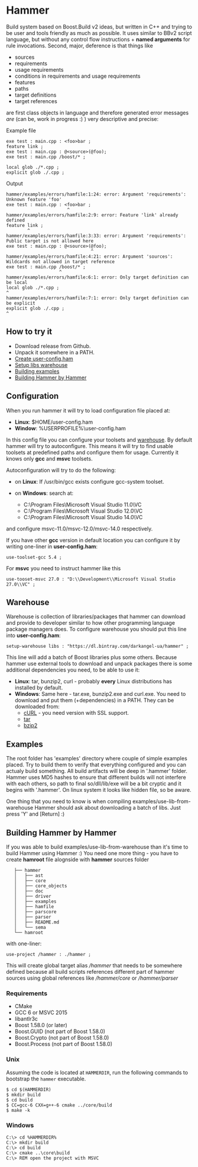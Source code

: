 # Hammer

Build system based on Boost.Build v2 ideas, but written in C++ and trying to be user and tools friendly as much as possible. It uses similar to
BBv2 script language, but without any control flow instructions + **named arguments** for rule invocations. Second, major, deference is that things like
- sources
- requirements
- usage requirements
- conditions in requirements and usage requirements
- features
- paths
- target definitions
- target references

are first class objects in language and therefore generated error messages *are* (can be, work in progress :) ) very descriptive and precise:

Example file
```
exe test : main.cpp : <foo>bar ;
feature link ;
exe test : main.cpp : @<source>(@foo);
exe test : main.cpp /boost/* ;

local glob ./*.cpp ;
explicit glob ./.cpp ;
```
Output
```
hammer/examples/errors/hamfile:1:24: error: Argument 'requirements': Unknown feature 'foo'
exe test : main.cpp : <foo>bar ;
                       ^
hammer/examples/errors/hamfile:2:9: error: Feature 'link' already defined
feature link ;
        ^
hammer/examples/errors/hamfile:3:33: error: Argument 'requirements': Public target is not allowed here
exe test : main.cpp : @<source>(@foo);
                                ^
hammer/examples/errors/hamfile:4:21: error: Argument 'sources': Wildcards not allowed in target reference
exe test : main.cpp /boost/* ;
                    ^
hammer/examples/errors/hamfile:6:1: error: Only target definition can be local
local glob ./*.cpp ;
^
hammer/examples/errors/hamfile:7:1: error: Only target definition can be explicit
explicit glob ./.cpp ;
^
```

## How to try it

- Download release from Github.
- Unpack it somewhere in a PATH.
- [Create user-config.ham](#configuration)
- [Setup libs warehouse](#warehouse)
- [Building examples](#examples)
- [Building Hammer by Hammer](#Building-Hammer-by-Hammer)

## Configuration
When you run hammer it will try to load configuration file placed at:

* **Linux**: $HOME/user-config.ham
* **Window**: %USERPROFILE%\\user-config.ham

In this config file you can configure your toolsets and [warehouse](#warehouse).
By default hammer will try to autoconfigure.
This means it will try to find usable toolsets at predefined paths and configure them for usage.
Currently it knows only **gcc** and **msvc** toolsets.

Autoconfiguration will try to do the following:

* on **Linux**: If /usr/bin/gcc exists configure gcc-system toolset.
* on **Windows**: search at:

   * C:\\Program Files\\Microsoft Visual Studio 11.0\\VC
   * C:\\Program Files\\Microsoft Visual Studio 12.0\\VC
   * C:\\Program Files\\Microsoft Visual Studio 14.0\\VC

and configure msvc-11.0/msvc-12.0/msvc-14.0 respectively.

If you have other **gcc** version in default location you can configure it by writing one-liner in **user-config.ham**:

    use-toolset-gcc 5.4 ;

For **msvc** you need to instruct hammer like this

    use-tooset-msvc 27.0 : "D:\\Development\\Microsoft Visual Studio 27.0\\VC" ;

## Warehouse

Warehouse is collection of libraries/packages that hammer can download and provide to developer similar to how other programming language package managers does.
To configure warehouse you should put this line into **user-config.ham**:

    setup-warehouse libs : "https://dl.bintray.com/darkangel-ua/hammer" ;

This line will add a batch of Boost libraries plus some others.
Because hammer use external tools to download and unpack packages there is some additional dependencies you need, to be able to use it:

* **Linux**: tar, bunzip2, curl - probably **every** Linux distributions has installed by default.
* **Windows**: Same here - tar.exe, bunzip2.exe and curl.exe. You need to download and put them (+dependencies) in a PATH. They can be downloaded from:
  * [cURL](https://curl.haxx.se/download.html#Win32) - you need version with SSL support.
  * [tar](http://gnuwin32.sourceforge.net/packages/gtar.htm)
  * [bzip2](http://gnuwin32.sourceforge.net/packages/bzip2.htm)

## Examples

The root folder has 'examples' directory where couple of simple examples placed.
Try to build them to verify that everything configured and you can actualy build something.
All build artifacts will be deep in '.hammer' folder.
Hammer uses MD5 hashes to ensure that different builds will not interfere with each others,
so path to final so/dll/lib/exe will be a bit cryptic and it begins with '.hammer'. On linux system it looks like hidden file,
so be aware.

One thing that you need to know is when compiling examples/use-lib-from-warehouse Hammer should ask about downloading
a batch of libs. Just press 'Y' and [Return] :)

## Building Hammer by Hammer

If you was able to build examples/use-lib-from-warehouse than it's time to build Hammer using Hammer :) You need one more thing - you have to create **hamroot** file alognside with **hammer** sources folder
```
   ├── hammer
   │   ├── ast
   │   ├── core
   │   ├── core_objects
   │   ├── doc
   │   ├── driver
   │   ├── examples
   │   ├── hamfile
   │   ├── parscore
   │   ├── parser
   │   ├── README.md
   │   └── sema
   └── hamroot
```

with one-liner:

    use-project /hammer : ./hammer ;

This will create global target alias */hammer* that needs to be somewhere defined because all build scripts references different part of hammer sources using global references like */hammer/core* or */hammer/parser*

### Requirements

* CMake
* GCC 6 or MSVC 2015
* libantlr3c
* Boost 1.58.0 (or later)
* Boost.GUID (not part of Boost 1.58.0)
* Boost.Crypto (not part of Boost 1.58.0)
* Boost.Process (not part of Boost 1.58.0)

### Unix

Assuming the code is located at ``HAMMERDIR``, run the following
commands to bootstrap the ``hammer`` executable.

``` shell
$ cd $(HAMMERDIR)
$ mkdir build
$ cd build
$ CC=gcc-6 CXX=g++-6 cmake ../core/build
$ make -k
```

### Windows

``` batchfile
C:\> cd %HAMMERDIR%
C:\> mkdir build
C:\> cd build
C:\> cmake ..\core\build
C:\> REM open the project with MSVC
```
